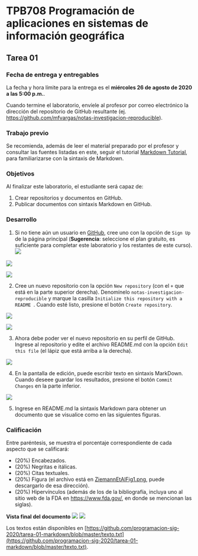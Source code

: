 
# 
# TPB708 Programación de aplicaciones en sistemas de información geográfica
## Tarea 01

### Fecha de entrega y entregables
La fecha y hora límite para la entrega es el **miércoles 26 de agosto de 2020 a las 5:00 p.m.**.  

Cuando termine el laboratorio, envíele al profesor por correo electrónico la dirección del repositorio de GitHub resultante (ej. https://github.com/mfvargas/notas-investigacion-reproducible).

### Trabajo previo
Se recomienda, además de leer el material preparado por el profesor y consultar las fuentes listadas en este, seguir el tutorial [Markdown Tutorial](https://www.markdowntutorial.com/), para familiarizarse con la sintaxis de Markdown.

### Objetivos
Al finalizar este laboratorio, el estudiante será capaz de:

1. Crear repositorios y documentos en GitHub.
2. Publicar documentos con sintaxis Markdown en GitHub.


### Desarrollo
1. Si no tiene aún un usuario en [GitHub](https://github.com/), cree uno con la opción de `Sign Up` de la página principal (**Sugerencia**: seleccione el plan gratuito, es suficiente para completar este laboratorio y los restantes de este curso).
![](img/github01.png)

![](img/github02.png)

![](img/github03.png)

2. Cree un nuevo repositorio con la opción `New repository` (con el `+` que está en la parte superior derecha). Denomínelo `notas-investigacion-reproducible` y marque la casilla `Initialize this repository with a README `. Cuando esté listo, presione el botón `Create repository`.

![](img/github04a.png)

![](img/github04b.png)

3. Ahora debe poder ver el nuevo repositorio en su perfil de GitHub. Ingrese al repositorio y edite el archivo README.md con la opción `Edit this file` (el lápiz que está arriba a la derecha).

![](img/github05.png)

4. En la pantalla de edición, puede escribir texto en sintaxis MarkDown. Cuando deseee guardar los resultados, presione el botón `Commit Changes` en la parte inferior.

![](img/github06.png)

5. Ingrese en README.md la sintaxis Markdown para obtener un documento que se visualice como en las siguientes figuras. 

### Calificación
Entre paréntesis, se muestra el porcentaje correspondiente de cada aspecto que se calificará:

- (20%) Encabezados.
- (20%) Negritas e itálicas.
- (20%) Citas textuales.
- (20%) Figura (el archivo está en [ZiemannEtAlFig1.png](img/ZiemannEtAlFig1.png), puede descargarlo de esa dirección).
- (20%) Hipervínculos (además de los de la bibliografía, incluya uno al sitio web de la FDA en https://www.fda.gov/, en donde se mencionan las siglas).

**Vista final del documento**
![](img/ejercicio01.png)
![](img/ejercicio02.png)

Los textos están disponibles en [https://github.com/programacion-sig-2020/tarea-01-markdown/blob/master/texto.txt](https://github.com/programacion-sig-2020/tarea-01-markdown/blob/master/texto.txt).
